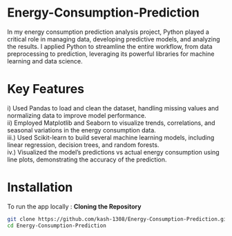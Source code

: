 # Energy-Consumption-Prediction

In my energy consumption prediction analysis project, Python played a critical role in managing data, developing predictive models, and analyzing the results. I applied Python to streamline the entire workflow, from data preprocessing to prediction, leveraging its powerful libraries for machine learning and data science.

# Key Features
i) Used Pandas to load and clean the dataset, handling missing values and normalizing data to improve model performance.
<br>
ii) Employed Matplotlib and Seaborn to visualize trends, correlations, and seasonal variations in the energy consumption data.
<br>
iii.) Used Scikit-learn to build several machine learning models, including linear regression, decision trees, and random forests.
<br>
iv.) Visualized the model’s predictions vs actual energy consumption using line plots, demonstrating the accuracy of the prediction.

# Installation

To run the app locally : 
**Cloning the Repository**

```bash
git clone https://github.com/kash-1308/Energy-Consumption-Prediction.git
cd Energy-Consumption-Prediction
```
